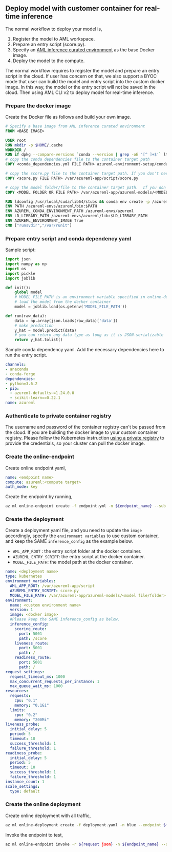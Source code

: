 ## Deploy model with customer container for real-time inference

The normal workflow to deploy your model is,

1. Register the model to AML workspace.
2. Prepare an entry script (score.py).
1. Specify an [AML inference curated environment](https://docs.microsoft.com/en-us/azure/machine-learning/concept-prebuilt-docker-images-inference#list-of-prebuilt-docker-images-for-inference) as the base Docker image.
1. Deploy the model to the compute.

The normal workflow requires to register the model and prepare an entry script in the cloud. If user has concern on that, we also support a BYOC mode that user can build the model and entry script into the custom docker image. In this way, the model or  the entry script will not be saved in the cloud. Then using AML CLI v2 to deploy model for real-time inference.

###  Prepare the docker image
<!-- cd into directory azureml_artifacts/inference and you can see all the dependencies. -->

Create the Docker file as follows and build your own image.

```Dockerfile
# Specify a base image from AML inference curated environment
FROM <BASE IMAGE>

USER root
RUN mkdir -p $HOME/.cache
WORKDIR /
RUN if dpkg --compare-versions `conda --version | grep -oE '[^ ]+$'` lt 4.4.11; then conda install conda==4.4.11; fi
# copy the conda dependencies file to the container target path
COPY <conda_dependencies.yml FILE PATH> azureml-environment-setup/conda_dependencies.yml

# copy the score.py file to the container target path. If you don't need the score.py built into the docker image, comment out the next line.
COPY <score.py FILE PATH> /var/azureml-app/script/score.py

# copy the model folder/file to the container target path.  If you don't need the model built into the docker image, comment out the next line.
COPY <MODEL FOLDER OR FILE PATH> /var/azureml-app/azureml-models/<MODEL FOLDER/FILE>

RUN ldconfig /usr/local/cuda/lib64/stubs && conda env create -p /azureml-envs/azureml -f azureml-environment-setup/conda_dependencies.yml && rm -rf "$HOME/.cache/pip" && conda clean -aqy && CONDA_ROOT_DIR=$(conda info --root) && rm -rf "$CONDA_ROOT_DIR/pkgs" && find "$CONDA_ROOT_DIR" -type d -name __pycache__ -exec rm -rf {} + && ldconfig
ENV PATH /azureml-envs/azureml/bin:$PATH
ENV AZUREML_CONDA_ENVIRONMENT_PATH /azureml-envs/azureml
ENV LD_LIBRARY_PATH /azureml-envs/azureml/lib:$LD_LIBRARY_PATH
ENV AZUREML_ENVIRONMENT_IMAGE True
CMD ["runsvdir","/var/runit"]
```
### Prepare entry script and conda dependency yaml

Sample script:
```python
import json
import numpy as np
import os
import pickle
import joblib

def init():
    global model
    # MODEL_FILE_PATH is an environment variable specified in online-deployment yaml.
    # load the model from the docker container
    model = joblib.load(os.getenv('MODEL_FILE_PATH'))

def run(raw_data):
    data = np.array(json.loads(raw_data)['data'])
    # make prediction
    y_hat = model.predict(data)
    # you can return any data type as long as it is JSON-serializable
    return y_hat.tolist()
```
Sample conda dependency yaml. Add the necessary dependencies here to run the entry script.
```yaml
channels:
- anaconda
- conda-forge
dependencies:
- python=3.6.2
- pip:
  - azureml-defaults~=1.24.0.0
  - scikit-learn==0.22.1
name: azureml
```
### Authenticate to private container registry

The username and password of the container registry can't be passed from the cloud. If you are building the docker image to your custom container registry. Please follow the Kubernetes instruction [using a private registry](https://kubernetes.io/docs/concepts/containers/images/#using-a-private-registry) to provide the credentials, so your cluster can pull the docker image.


### Create the online-endpoint
Create online endpoint yaml,
```yaml
name: <endpoint name>
compute: azureml:<compute target>
auth_mode: key
```
Create the endpoint by running,
```bash
az ml online-endpoint create -f endpoint.yml -n ${endpoint_name} --sub ${subscription} -g ${resource_group} -w ${workspace}
```
### Create the deployment
Create a deployment yaml file, and you need to update the `image` accordingly, specify the `environment variables` to use custom container, and keep the SAME `inference_config` as the example below.
- `AML_APP_ROOT` : the entry script folder at the docker container.
- `AZUREML_ENTRY_SCRIPT`: the entry script at the docker container.
- `MODEL_FILE_PATH`: the model path at the docker container.
```yaml
name: <deployment name>
type: kubernetes
environment_variables:
  AML_APP_ROOT: /var/azureml-app/script
  AZUREML_ENTRY_SCRIPT: score.py
  MODEL_FILE_PATH: /var/azureml-app/azureml-models/<model file/folder>
environment:
  name: <custom environment name>
  version: 1
  image: <docker image>
  #Please keep the SAME inference_config as below.
  inference_config:
    scoring_route:
      port: 5001
      path: /score
    liveness_route:
      port: 5001
      path: /
    readiness_route:
      port: 5001
      path: /
request_settings:
  request_timeout_ms: 1000
  max_concurrent_requests_per_instance: 1
  max_queue_wait_ms: 1000
resources:
  requests:
    cpu: "0.1"
    memory: "0.1Gi"
  limits:
    cpu: "0.2"
    memory: "200Mi"
liveness_probe:
  initial_delay: 5
  period: 5
  timeout: 10
  success_threshold: 1
  failure_threshold: 1
readiness_probe:
  initial_delay: 5
  period: 5
  timeout: 10
  success_threshold: 1
  failure_threshold: 1
instance_count: 1
scale_settings:
  type: default
```
### Create the online deployment
Create online deployment with all traffic,
```bash
az ml online-deployment create -f deployment.yaml -n blue --endpoint ${endpoint_name} -g --sub ${subscription} -g ${resource_group} -w ${workspace} --all-traffic
```

 Invoke the endpoint to test,
```bash
az ml online-endpoint invoke -r ${request json} -n ${endpoint_name} --sub ${subscription} -g ${resource_group} -w ${workspace}
```
